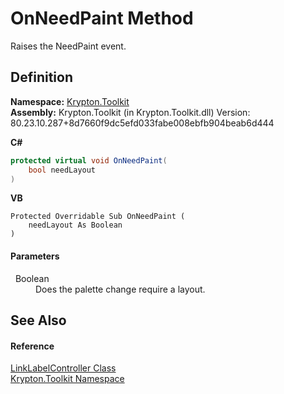 # OnNeedPaint Method


Raises the NeedPaint event.



## Definition
**Namespace:** <a href="79d2eac2-21f4-54ff-7552-b20c33c30600.md">Krypton.Toolkit</a>  
**Assembly:** Krypton.Toolkit (in Krypton.Toolkit.dll) Version: 80.23.10.287+8d7660f9dc5efd033fabe008ebfb904beab6d444

**C#**
``` C#
protected virtual void OnNeedPaint(
	bool needLayout
)
```
**VB**
``` VB
Protected Overridable Sub OnNeedPaint ( 
	needLayout As Boolean
)
```



#### Parameters
<dl><dt>  Boolean</dt><dd>Does the palette change require a layout.</dd></dl>

## See Also


#### Reference
<a href="ea1542bd-3701-733a-1aae-4563bf322263.md">LinkLabelController Class</a>  
<a href="79d2eac2-21f4-54ff-7552-b20c33c30600.md">Krypton.Toolkit Namespace</a>  
